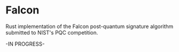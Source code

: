 # Falcon
Rust implementation of the Falcon post-quantum signature algorithm submitted to NIST's PQC competition.

-IN PROGRESS-